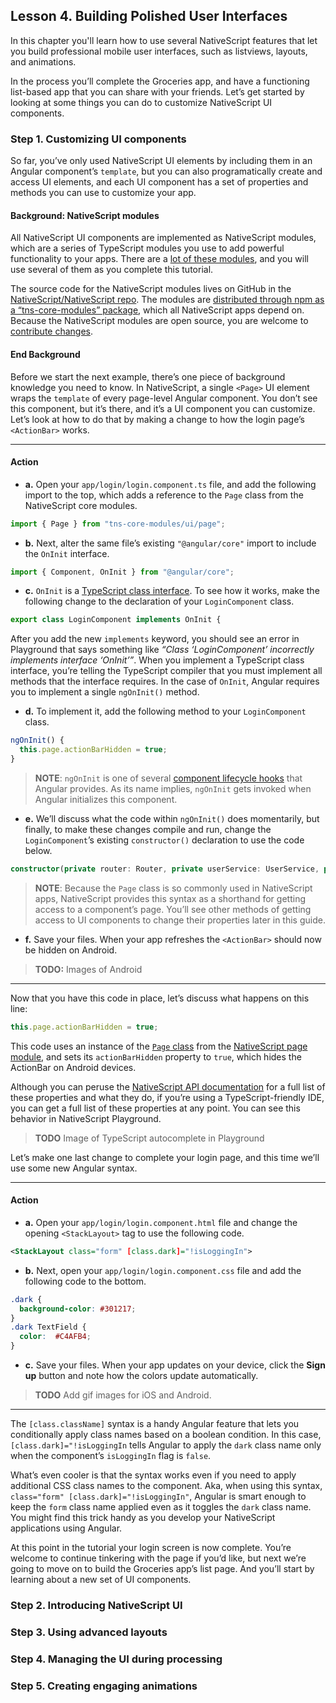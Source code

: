 ## Lesson 4. Building Polished User Interfaces

In this chapter you'll learn how to use several NativeScript features that let you build professional mobile user interfaces, such as listviews, layouts, and animations.

In the process you’ll complete the Groceries app, and have a functioning list-based app that you can share with your friends. Let’s get started by looking at some things you can do to customize NativeScript UI components.

### Step 1. Customizing UI components

So far, you’ve only used NativeScript UI elements by including them in an Angular component’s `template`, but you can also programatically create and access UI elements, and each UI component has a set of properties and methods you can use to customize your app.

#### Background: NativeScript modules

All NativeScript UI components are implemented as NativeScript modules, which are a series of TypeScript modules you use to add powerful functionality to your apps. There are a [lot of these modules](https://docs.nativescript.org/angular/core-concepts/modules), and you will use several of them as you complete this tutorial.

The source code for the NativeScript modules lives on GitHub in the [NativeScript/NativeScript repo](https://github.com/nativescript/nativescript). The modules are [distributed through npm as a “tns-core-modules” package](https://www.npmjs.com/package/tns-core-modules), which all NativeScript apps depend on. Because the NativeScript modules are open source, you are welcome to [contribute changes](https://www.nativescript.org/contribute).

#### End Background

Before we start the next example, there’s one piece of background knowledge you need to know. In NativeScript, a single `<Page>` UI element wraps the `template` of every page-level Angular component. You don’t see this component, but it’s there, and it’s a UI component you can customize. Let’s look at how to do that by making a change to how the login page’s `<ActionBar>` works.

<hr data-action="start" />

#### Action

* **a.** Open your `app/login/login.component.ts` file, and add the following import to the top, which adds a reference to the `Page` class from the NativeScript core modules.

``` TypeScript
import { Page } from "tns-core-modules/ui/page";
```

* **b.** Next, alter the same file’s existing `"@angular/core"` import to include the `OnInit` interface.

``` TypeScript
import { Component, OnInit } from "@angular/core";
```

* **c.** `OnInit` is a [TypeScript class interface](http://www.typescriptlang.org/docs/handbook/interfaces.html#class-types). To see how it works, make the following change to the declaration of your `LoginComponent` class.

``` TypeScript
export class LoginComponent implements OnInit {
```

After you add the new `implements` keyword, you should see an error in Playground that says something like *“Class ‘LoginComponent’ incorrectly implements interface ‘OnInit’”*. When you implement a TypeScript class interface, you’re telling the TypeScript compiler that you must implement all methods that the interface requires. In the case of `OnInit`, Angular requires you to implement a single `ngOnInit()` method.

* **d.** To implement it, add the following method to your `LoginComponent` class.

``` TypeScript
ngOnInit() {
  this.page.actionBarHidden = true;
}
```

> **NOTE**: `ngOnInit` is one of several [component lifecycle hooks](https://angular.io/docs/ts/latest/guide/lifecycle-hooks.html) that Angular provides. As its name implies, `ngOnInit` gets invoked when Angular initializes this component.

* **e.** We’ll discuss what the code within `ngOnInit()` does momentarily, but finally, to make these changes compile and run, change the `LoginComponent`’s existing `constructor()` declaration to use the code below.

``` TypeScript
constructor(private router: Router, private userService: UserService, private page: Page) {
```

> **NOTE**: Because the `Page` class is so commonly used in NativeScript apps, NativeScript provides this syntax as a shorthand for getting access to a component’s page. You’ll see other methods of getting access to UI components to change their properties later in this guide.

* **f.** Save your files. When your app refreshes the `<ActionBar>` should now be hidden on Android.

> **TODO:** Images of Android

<hr data-action="end" />

Now that you have this code in place, let’s discuss what happens on this line:

``` TypeScript
this.page.actionBarHidden = true;
```

This code uses an instance of the [`Page` class](https://docs.nativescript.org/api-reference/classes/_ui_page_.page.html) from the [NativeScript page module](https://docs.nativescript.org/api-reference/modules/_ui_page_.html), and sets its `actionBarHidden` property to `true`, which hides the ActionBar on Android devices.

Although you can peruse the [NativeScript API documentation](http://docs.nativescript.org/api-reference/globals.html) for a full list of these properties and what they do, if you’re using a TypeScript-friendly IDE, you can get a full list of these properties at any point. You can see this behavior in NativeScript Playground.

> **TODO** Image of TypeScript autocomplete in Playground

Let’s make one last change to complete your login page, and this time we’ll use some new Angular syntax.

<hr data-action="start" />

#### Action

* **a.** Open your `app/login/login.component.html` file and change the opening `<StackLayout>` tag to use the following code.

``` XML
<StackLayout class="form" [class.dark]="!isLoggingIn">
```

* **b.** Next, open your `app/login/login.component.css` file and add the following code to the bottom.

``` CSS
.dark {
  background-color: #301217;
}
.dark TextField {
  color:  #C4AFB4;
}
```

* **c.** Save your files. When your app updates on your device, click the **Sign up** button and note how the colors update automatically.

> **TODO** Add gif images for iOS and Android.

<hr data-action="end" />

The `[class.className]` syntax is a handy Angular feature that lets you conditionally apply class names based on a boolean condition. In this case, `[class.dark]="!isLoggingIn` tells Angular to apply the `dark` class name only when the component’s `isLoggingIn` flag is `false`.

What’s even cooler is that the syntax works even if you need to apply additional CSS class names to the component. Aka, when using this syntax, `class="form" [class.dark]="!isLoggingIn"`, Angular is smart enough to keep the `form` class name applied even as it toggles the `dark` class name. You might find this trick handy as you develop your NativeScript applications using Angular.

At this point in the tutorial your login screen is now complete. You’re welcome to continue tinkering with the page if you’d like, but next we’re going to move on to build the Groceries app’s list page. And you’ll start by learning about a new set of UI components.

### Step 2. Introducing NativeScript UI



### Step 3. Using advanced layouts

### Step 4. Managing the UI during processing

### Step 5. Creating engaging animations
